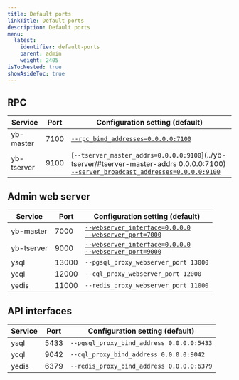```yaml
---
title: Default ports
linkTitle: Default ports
description: Default ports
menu:
  latest:
    identifier: default-ports
    parent: admin
    weight: 2405
isTocNested: true
showAsideToc: true
---
```



## RPC

| Service    | Port | Configuration setting (default)                              |
| ---------- | ---- | ------------------------------------------------------------ |
| yb-master  | 7100 | [`--rpc_bind_addresses=0.0.0.0:7100`](../yb-master/#rpc-bind-addresses) |
| yb-tserver | 9100 | [`--tserver_master_addrs=0.0.0.0:9100`](../yb-tserver/#tserver-master-addrs 0.0.0.0:7100)<br/>[`--server_broadcast_addresses=0.0.0.0:9100`](../yb-tserver/#server-broadcast-addresses) |

## Admin web server

| Service    | Port  | Configuration setting (default)                              |
| ---------- | ----- | ------------------------------------------------------------ |
| yb-master  | 7000  | [`--webserver_interface=0.0.0.0`](../yb-master/#webserver-interface)<br >[`--webserver_port=7000`](../yb-master/#webserver-port) |
| yb-tserver | 9000  | [`--webserver_interface=0.0.0.0`](../yb-master/#webserver-interface)<br >[`--webserver_port=9000`](../yb-master/#webserver-port) |
| ysql       | 13000 | `--pgsql_proxy_webserver_port 13000`                         |
| ycql       | 12000 | `--cql_proxy_webserver_port 12000`                           |
| yedis      | 11000 | `--redis_proxy_webserver_port 11000`                         |


## API interfaces

| Service | Port  | Configuration setting (default)           |
| ------- | ----- | ----------------------------------------- |
| ysql    | 5433  | `--pgsql_proxy_bind_address 0.0.0.0:5433` |
| ycql    | 9042  | `--cql_proxy_bind_address 0.0.0.0:9042`   |
| yedis   | 6379  | `--redis_proxy_bind_address 0.0.0.0:6379` |
